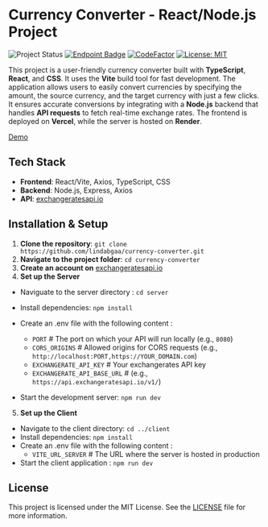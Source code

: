 # Currency Converter - React/Node.js Project

![Project Status](https://img.shields.io/badge/Project%20Status-In%20Progress-orange?style=flat-square)
[![Endpoint Badge](https://img.shields.io/endpoint?url=https%3A%2F%2Fcurrency-converter-server-2bge.onrender.com%2Fapi%2Fstatus&style=flat-square)](https://stats.uptimerobot.com/Upe7finkYZ/797948379)
[![CodeFactor](https://www.codefactor.io/repository/github/lindabgaa/currency-converter/badge?style=flat-square)](https://www.codefactor.io/repository/github/lindabgaa/currency-converter)
[![License: MIT](https://img.shields.io/badge/License-MIT-blue?style=flat-square)](LICENSE)

This project is a user-friendly currency converter built with **TypeScript**, **React**, and **CSS**. It uses the **Vite** build tool for fast development. The application allows users to easily convert currencies by specifying the amount, the source currency, and the target currency with just a few clicks. It ensures accurate conversions by integrating with a **Node.js** backend that handles **API requests** to fetch real-time exchange rates.
The frontend is deployed on **Vercel**, while the server is hosted on **Render**.

[Demo](https://currency-converter-pi-six.vercel.app/)

## Tech Stack

- **Frontend**: React/Vite, Axios, TypeScript, CSS
- **Backend**: Node.js, Express, Axios
- **API**: [exchangeratesapi.io](https://exchangeratesapi.io/)

## Installation & Setup

1. **Clone the repository**: `git clone https://github.com/lindabgaa/currency-converter.git`
2. **Navigate to the project folder**: `cd currency-converter`
3. **Create an account on** [exchangeratesapi.io](https://exchangeratesapi.io/)
4. **Set up the Server**

- Naviguate to the server directory : `cd server`
- Install dependencies: `npm install`
- Create an .env file with the following content :

  - `PORT` # The port on which your API will run locally (e.g., `8080`)
  - `CORS_ORIGINS` # Allowed origins for CORS requests (e.g., `http://localhost:PORT,https://YOUR_DOMAIN.com`)
  - `EXCHANGERATE_API_KEY` # Your exchangerates API key
  - `EXCHANGERATE_API_BASE_URL` # (e.g., `https://api.exchangeratesapi.io/v1/`)

- Start the development server: `npm run dev`

5. **Set up the Client**

- Navigate to the client directory: `cd ../client`
- Install dependencies: `npm install`
- Create an .env file with the following content :
  - `VITE_URL_SERVER` # The URL where the server is hosted in production
- Start the client application : `npm run dev`

## License

This project is licensed under the MIT License. See the [LICENSE](LICENSE) file for more information.
